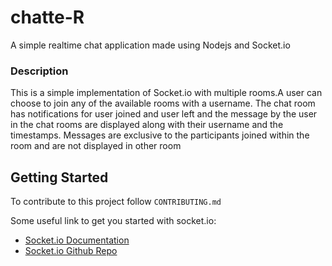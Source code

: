 # chatte-R
A simple realtime chat application made using Nodejs and Socket.io

### Description
This is a simple implementation of Socket.io with multiple rooms.A user can choose to join any of the available rooms with a username.
The chat room has notifications for user joined and user left and the message by the user in the chat rooms are displayed along with their username and the timestamps.
Messages are exclusive to the participants joined within the room and are not displayed in other room

## Getting Started
To contribute to this project follow `CONTRIBUTING.md`

Some useful link to get you started with socket.io:

- [Socket.io Documentation](https://socket.io/docs/v3/index.html)
- [Socket.io Github Repo](https://github.com/socketio/socket.io)

